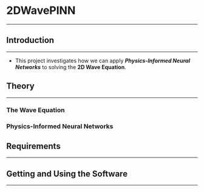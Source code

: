 # 2DWavePINN
---
## Introduction
---
* This project investigates how we can apply ___Physics-Informed Neural Networks___ to solving the __2D Wave Equation__.

## Theory
---
### The Wave Equation


### Physics-Informed Neural Networks

## Requirements
---

## Getting and Using the Software
---
